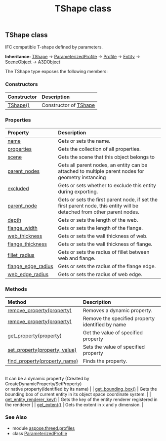 ﻿---
title: TShape class
second_title: Aspose.3D for Python via .NET API References
description: 
type: docs
weight: 130
url: /python-net/aspose.threed.profiles/tshape/
is_root: false
---

## TShape class

IFC compatible T-shape defined by parameters.



**Inheritance:** [TShape](/3d/python-net/aspose.threed.profiles/tshape) → 
[ParameterizedProfile](/3d/python-net/aspose.threed.profiles/parameterizedprofile) → 
[Profile](/3d/python-net/aspose.threed.profiles/profile) → 
[Entity](/3d/python-net/aspose.threed/entity) → 
[SceneObject](/3d/python-net/aspose.threed/sceneobject) → 
[A3DObject](/3d/python-net/aspose.threed/a3dobject)



The TShape type exposes the following members:

### Constructors
| Constructor | Description |
| :- | :- |
| [TShape()](/3d/python-net/aspose.threed.profiles/tshape/__init__/#) | Constructor of [TShape](/3d/python-net/aspose.threed.profiles/tshape) |


### Properties
| Property | Description |
| :- | :- |
| [name](/3d/python-net/aspose.threed.profiles/tshape/name) | Gets or sets the name. |
| [properties](/3d/python-net/aspose.threed.profiles/tshape/properties) | Gets the collection of all properties. |
| [scene](/3d/python-net/aspose.threed.profiles/tshape/scene) | Gets the scene that this object belongs to |
| [parent_nodes](/3d/python-net/aspose.threed.profiles/tshape/parent_nodes) | Gets all parent nodes, an entity can be attached to multiple parent nodes for geometry instancing |
| [excluded](/3d/python-net/aspose.threed.profiles/tshape/excluded) | Gets or sets whether to exclude this entity during exporting. |
| [parent_node](/3d/python-net/aspose.threed.profiles/tshape/parent_node) | Gets or sets the first parent node, if set the first parent node, this entity will be detached from other parent nodes. |
| [depth](/3d/python-net/aspose.threed.profiles/tshape/depth) | Gets or sets the length of the web. |
| [flange_width](/3d/python-net/aspose.threed.profiles/tshape/flange_width) | Gets or sets the length of the flange. |
| [web_thickness](/3d/python-net/aspose.threed.profiles/tshape/web_thickness) | Gets or sets the wall thickness of web. |
| [flange_thickness](/3d/python-net/aspose.threed.profiles/tshape/flange_thickness) | Gets or sets the wall thickness of flange. |
| [fillet_radius](/3d/python-net/aspose.threed.profiles/tshape/fillet_radius) | Gets or sets the radius of fillet between web and flange. |
| [flange_edge_radius](/3d/python-net/aspose.threed.profiles/tshape/flange_edge_radius) | Gets or sets the radius of the flange edge. |
| [web_edge_radius](/3d/python-net/aspose.threed.profiles/tshape/web_edge_radius) | Gets or sets the radius of web edge. |


### Methods
| Method | Description |
| :- | :- |
| [remove_property(property)](/3d/python-net/aspose.threed.profiles/tshape/remove_property/#Property) | Removes a dynamic property. |
| [remove_property(property)](/3d/python-net/aspose.threed.profiles/tshape/remove_property/#str) | Remove the specified property identified by name |
| [get_property(property)](/3d/python-net/aspose.threed.profiles/tshape/get_property/#str) | Get the value of specified property |
| [set_property(property, value)](/3d/python-net/aspose.threed.profiles/tshape/set_property/#str-any) | Sets the value of specified property |
| [find_property(property_name)](/3d/python-net/aspose.threed.profiles/tshape/find_property/#str) | Finds the property.<br/>It can be a dynamic property (Created by CreateDynamicProperty/SetProperty) <br/>or native property(Identified by its name) |
| [get_bounding_box()](/3d/python-net/aspose.threed.profiles/tshape/get_bounding_box/#) | Gets the bounding box of current entity in its object space coordinate system. |
| [get_entity_renderer_key()](/3d/python-net/aspose.threed.profiles/tshape/get_entity_renderer_key/#) | Gets the key of the entity renderer registered in the renderer |
| [get_extent()](/3d/python-net/aspose.threed.profiles/tshape/get_extent/#) | Gets the extent in x and y dimension. |


### See Also

* module [aspose.threed.profiles](../)
* class [ParameterizedProfile](/3d/python-net/aspose.threed.profiles/parameterizedprofile)
